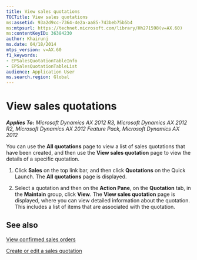 ```yaml
---
title: View sales quotations
TOCTitle: View sales quotations
ms:assetid: 93a2d9cc-7364-4e2a-aa85-743beb75b5b4
ms:mtpsurl: https://technet.microsoft.com/library/Hh271598(v=AX.60)
ms:contentKeyID: 36384230
author: Khairunj
ms.date: 04/18/2014
mtps_version: v=AX.60
f1_keywords:
- EPSalesQuotationTableInfo
- EPSalesQuotationTableList
audience: Application User
ms.search.region: Global
---
```


# View sales quotations 


_**Applies To:** Microsoft Dynamics AX 2012 R3, Microsoft Dynamics AX 2012 R2, Microsoft Dynamics AX 2012 Feature Pack, Microsoft Dynamics AX 2012_

You can use the **All quotations** page to view a list of sales quotations that have been created, and then use the **View sales quotation** page to view the details of a specific quotation.

1.  Click **Sales** on the top link bar, and then click **Quotations** on the Quick Launch. The **All quotations** page is displayed.

2.  Select a quotation and then on the **Action Pane**, on the **Quotation** tab, in the **Maintain** group, click **View**. The **View sales quotation** page is displayed, where you can view detailed information about the quotation. This includes a list of items that are associated with the quotation.

## See also

[View confirmed sales orders](view-confirmed-sales-orders.md)

[Create or edit a sales quotation](create-or-edit-a-sales-quotation.md)

  


